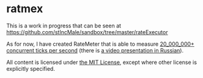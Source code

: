 # ratmex
This is a work in progress that can be seen at https://github.com/stIncMale/sandbox/tree/master/rateExecutor

As for now, I have created RateMeter that is able to measure [20_000_000+ concurrent ticks per second](https://docs.google.com/presentation/d/1Ixv2IvjMTaZWAnUX04SAl08rmcf4eglLUXmKef00kSs/edit?usp=sharing) (there is [a video presentation in Russian](https://youtu.be/zEz99aipRQo)).

All content is licensed under [the MIT License](https://opensource.org/licenses/MIT), except where other license is explicitly specified.
